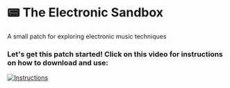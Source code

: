 # 📟 The Electronic Sandbox
A small patch for exploring electronic music techniques

### Let's get this patch started! Click on this video for instructions on how to download and use:

[![Instructions](https://img.youtube.com/vi/XQ27i7EpH6M/0.jpg)](https://www.youtube.com/watch?v=XQ27i7EpH6M)
